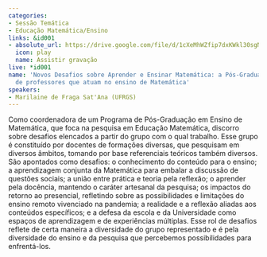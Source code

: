 ```yaml
---
categories:
- Sessão Temática
- Educação Matemática/Ensino
links: &id001
- absolute_url: https://drive.google.com/file/d/1cXeMhWZfip7dxKWkl30sgN7DAs76GWdY/view?usp=sharing
  icon: play
  name: Assistir gravação
live: *id001
name: 'Novos Desafios sobre Aprender e Ensinar Matemática: a Pós-Graduação e a formação
  de professores que atuam no ensino de Matemática'
speakers:
- Marilaine de Fraga Sat'Ana (UFRGS)
---
```


Como coordenadora de um Programa de Pós-Graduação em Ensino de Matemática, que foca na pesquisa em Educação Matemática, discorro sobre desafios elencados a partir do grupo com o qual trabalho. Esse grupo é constituído por docentes de formações diversas, que pesquisam em diversos âmbitos, tomando por base referenciais teóricos também diversos. São apontados como desafios:  o conhecimento do conteúdo para o ensino; a aprendizagem conjunta da Matemática para embalar a discussão de questões sociais; a união entre prática e teoria pela reflexão; o aprender pela docência, mantendo o caráter artesanal da pesquisa; os impactos do retorno ao presencial, refletindo sobre as possibilidades e limitações do ensino remoto vivenciado na pandemia; a realidade e a reflexão aliadas aos conteúdos específicos; e a defesa da escola e da Universidade como espaços de aprendizagem e de experiências múltiplas. Esse rol de desafios reflete de certa maneira a diversidade do grupo representado e é pela diversidade do ensino e da pesquisa que percebemos possibilidades para enfrentá-los.